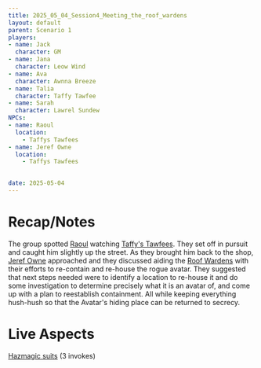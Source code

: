 ```yaml
---
title: 2025_05_04_Session4_Meeting_the_roof_wardens
layout: default
parent: Scenario 1
players:
- name: Jack
  character: GM
- name: Jana
  character: Leow Wind
- name: Ava
  character: Awnna Breeze
- name: Talia
  character: Taffy Tawfee
- name: Sarah
  character: Lawrel Sundew
NPCs:
- name: Raoul
  location:
    - Taffys Tawfees
- name: Jeref Owne
  location:
    - Taffys Tawfees

    
date: 2025-05-04
---
```


# Recap/Notes
The group spotted [Raoul](/FATE_in_the_BAWG/NPCs/Raoul.html) watching [Taffy's Tawfees](/FATE_in_the_BAWG/NPCs/Taffys_Tawfees.html). They set off in pursuit and caught him slightly up the street. As they brought him back to the shop, [Jeref Owne](/FATE_in_the_BAWG/NPCs/Jeref_Owne.html) approached and they discussed aiding the [Roof Wardens](/FATE_in_the_BAWG/factions/Roof_Wardens.html) with their efforts to re-contain and re-house the rogue avatar. They suggested that next steps needed were to identify a location to re-house it and do some investigation to determine precisely what it is an avatar of, and come up with a plan to reestablish containment. All while keeping everything hush-hush so that the Avatar's hiding place can be returned to secrecy. 

# Live Aspects
[Hazmagic suits](/FATE_in_the_BAWG/items/Hazmagic_suits.html) (3 invokes)